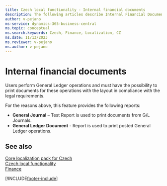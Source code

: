 ```yaml
---
title: Czech local functionality - Internal financial documents
description: The following articles describe Internal Financial Documents - the local functionality in the Czech version of Business Central. Users perform General Ledger operations and must have the possibility to print documents for these operations with the layout in compliance with the legal requirements.
author: v-pejano
ms-service: dynamics-365-business-central
ms.topic: conceptual
ms.search.keywords: Czech, Finance, Localization, CZ
ms.date: 11/13/2023
ms.reviewer: v-pejano
ms.author: v-pejano
---
```


# Internal financial documents

Users perform General Ledger operations and must have the possibility to print documents for these operations with the layout in compliance with the legal requirements.

For the reasons above, this feature provides the following reports:

- **General Journal** – Test Report is used to print documents from G/L Journals.
- **General Ledger Document** - Report is used to print posted General Ledger operations.

## See also

[Core localization pack for Czech](ui-extensions-core-localization-pack-cz.md)  
[Czech local functionality](czech-local-functionality.md)  
[Finance](../../finance.md)  


[!INCLUDE[footer-include](../../includes/footer-banner.md)]